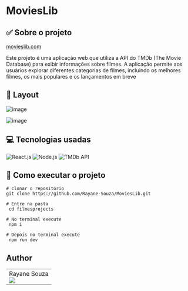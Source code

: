 # MoviesLib

## ✅ Sobre o projeto
[movieslib.com](https://movies-lib-rho.vercel.app/)

Este projeto é uma aplicação web que utiliza a API do TMDb (The Movie Database) para exibir informações sobre filmes. A aplicação permite aos usuários explorar diferentes categorias de filmes, incluindo os melhores filmes, os mais populares e os lançamentos em breve

## 🔗 Layout
![image](https://github.com/user-attachments/assets/ef57b466-77c1-4e31-8f3b-8bbeb599bd6f)

![image](https://github.com/user-attachments/assets/196e1f64-47ab-43e7-a8d0-6c0c2b29329d)


## 💻 Tecnologias usadas

![React.js](https://img.shields.io/badge/-React.js-0D1117?style=for-the-badge&logo=react&logoColor=61DAFB&labelColor=0D1117)
![Node.js](https://img.shields.io/badge/-Node.js-0D1117?style=for-the-badge&logo=node.js&logoColor=339933&labelColor=0D1117)
![TMDb API](https://img.shields.io/badge/TMDb_API-000000?style=for-the-badge&logo=tmdb&logoColor=03A9F4&labelColor=000000)



## 📌 Como executar o projeto

```
# clonar o repositório
git clone https://github.com/Rayane-Souza/MoviesLib.git

# Entre na pasta
 cd filmesprojects

# No terminal execute 
 npm i

# Depois no terminal execute 
 npm run dev

```
## Author

<table>
  <tr>
    <td>
      Rayane Souza<br>
      <a href="https://www.linkedin.com/in/rayanekelly/" target="_blank">
        <img src="https://img.shields.io/badge/LinkedIn-0077B5?style=for-the-badge&logo=linkedin&logoColor=white" target="_blank">
      </a>
    </td>
    
</table>
